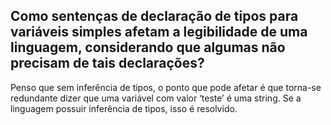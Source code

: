 ## Como sentenças de declaração de tipos para variáveis  simples afetam a legibilidade de uma linguagem, considerando que algumas não precisam de tais  declarações?    

Penso que sem inferência de tipos, o ponto que pode afetar é que torna-se redundante dizer que uma variável com valor ‘teste’ é uma string. Se a linguagem possuir inferência de tipos, isso é resolvido.

